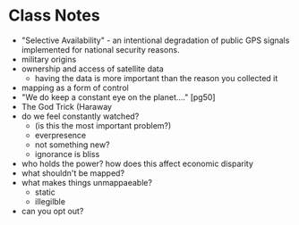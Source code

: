 # Class Notes

- "Selective Availability" - an intentional degradation of public GPS signals implemented for national security reasons.
- military origins 
- ownership and access of satellite data 
  - having the data is more important than the reason you collected it 
- mapping as a form of control 
-  "We do keep a constant eye on the planet…." [pg50]
- The God Trick (Haraway
- do we feel constantly watched? 
  - (is this the most important problem?)
  - everpresence 
  - not something new?
  - ignorance is bliss 
- who holds the power? how does this affect economic disparity 
- what shouldn't be mapped? 
- what makes things unmappaeable?
  - static
  - illegilble
- can you opt out?